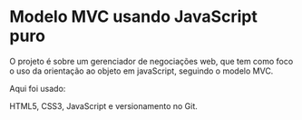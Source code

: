 # Modelo MVC usando JavaScript puro

O projeto é sobre um gerenciador de negociações web, que tem como foco o uso da orientação ao objeto em javaScript, 
seguindo o modelo MVC.

Aqui foi usado:

HTML5, CSS3, JavaScript e versionamento no Git.


